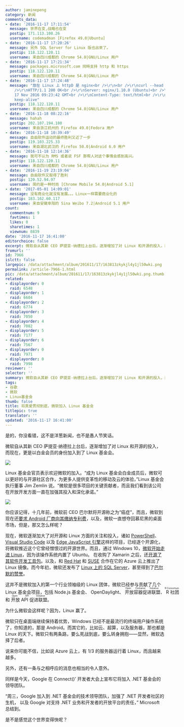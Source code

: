 ```yaml
---
author: jaminepeng
category: 新闻
comments_data:
- date: '2016-11-17 17:11:54'
  message: 世界在变,战略也在变
  postip: 171.113.108.26
  username: codemadman [Firefox 49.0|Ubuntu]
- date: '2016-11-17 17:20:26'
  message: 另外 SQL Server for Linux 版也出來了。
  postip: 118.122.120.11
  username: 来自四川成都的 Chrome 54.0|GNU/Linux 用户
- date: '2016-11-17 17:21:34'
  message: packages.microsoft.com 同時支持 http 和 https
  postip: 118.122.120.11
  username: 来自四川成都的 Chrome 54.0|GNU/Linux 用户
- date: '2016-11-17 17:24:48'
  message: "放在 Linux 上 httpD 是 nginx<br />\r\n<br />\r\ncurl --head packages.microsoft.com<br
    />\r\nHTTP/1.1 200 OK<br />\r\nServer: nginx/1.10.0 (Ubuntu)<br />\r\nDate: Thu,
    17 Nov 2016 09:23:42 GMT<br />\r\nContent-Type: text/html<br />\r\nConnection:
    keep-alive"
  postip: 118.122.120.11
  username: 来自四川成都的 Chrome 54.0|GNU/Linux 用户
- date: '2016-11-18 08:22:16'
  message: hahah
  postip: 202.107.194.180
  username: 来自浙江杭州的 Firefox 49.0|Fedora 用户
- date: '2016-11-18 10:39:49'
  message: 自由软件运动的最终胜利又近了一步
  postip: 119.103.225.33
  username: 来自湖北武汉的 Firefox 50.0|Android 6.0 用户
- date: '2016-11-18 12:14:36'
  message: 我可不认为 RMS 或者说 FSF 那帮人对这个事情会感到高兴。
  postip: 118.122.120.11
  username: 来自四川成都的 Chrome 54.0|GNU/Linux 用户
- date: '2016-11-19 23:19:04'
  message: 自由软件又取得了胜利
  postip: 120.52.94.97
  username: 简约是一种时尚 [Chrome Mobile 54.0|Android 5.1]
- date: '2017-05-01 14:09:01'
  message: 没有商业化就没有发展。。。Linux一样需要商业化的
  postip: 183.162.60.117
  username: 来自安徽阜阳的 Sina Weibo 7.2|Android 5.1 用户
count:
  commentnum: 9
  favtimes: 1
  likes: 0
  sharetimes: 1
  viewnum: 8839
date: '2016-11-17 16:41:00'
editorchoice: false
excerpt: 微软自从其新 CEO 萨提亚·纳德拉上台后，逐渐增加了对 Linux 和开源的投入，而现在，更是以白金会员的身份加入到了 Linux 基金会。
fromurl: ''
id: 7966
islctt: false
largepic: /data/attachment/album/201611/17/163813zkykjl4y1jl50wki.png
permalink: /article-7966-1.html
pic: /data/attachment/album/201611/17/163813zkykjl4y1jl50wki.png.thumb.jpg
related:
- displayorder: 0
  raid: 6548
- displayorder: 1
  raid: 6604
- displayorder: 2
  raid: 6774
- displayorder: 3
  raid: 7050
- displayorder: 4
  raid: 7082
- displayorder: 5
  raid: 7177
- displayorder: 6
  raid: 7567
- displayorder: 0
  raid: 7971
- displayorder: 0
  raid: 7998
reviewer: ''
selector: ''
summary: 微软自从其新 CEO 萨提亚·纳德拉上台后，逐渐增加了对 Linux 和开源的投入，而现在，更是以白金会员的身份加入到了 Linux 基金会。
tags:
- 谷歌
- 微软
- Linux基金会
thumb: false
title: 将真爱贯彻到底，微软加入 Linux 基金会
titlepic: true
translator: ''
updated: '2016-11-17 16:41:00'
---
```


是的，你没看错，这不是洋葱新闻，也不是愚人节笑话。


微软自从其新 CEO 萨提亚·纳德拉上台后，逐渐增加了对 Linux 和开源的投入，而现在，更是以白金会员的身份加入到了 Linux 基金会。


![](/data/attachment/album/201611/17/163813zkykjl4y1jl50wki.png)


Linux 基金会官员表示欢迎微软的加入。“成为 Linux 基金会白金成员后，微软可以更好的与开源社区合作，为更多人提供变革性的移动及云的体验，”Linux 基金会执行董事 Jim Zemlin 说。“微软是很多项目的关键贡献者，而且我们看到该公司在开放开发方面一直在加强其投入和深化承诺。”


![](/data/attachment/album/201611/17/163827dup9xua1usj2mufs.jpg)


你应该记得，十几年前，微软前 CEO 巴尔默将开源称之为“癌症”，而且，微软到现在还[要求 Android 厂商向其缴纳专利费](/article-3207-1.html)，以及，微软一直想夺回慕尼黑的桌面市场，但是，那又怎么样呢？


现在，微软逐渐加大了对开源和 Linux 方面的关注和投入，诸如 [PowerShell](/article-7699-1.html)、[Visual Studio Code](/article-6604-1.html) 以及 [Edge JavaScript 引擎](/article-6698-1.html)这样的项目，已经逐个开源化，将微软推近这个它曾经憎恨过的开源世界。而且，通过 Windows 10，[微软开始走进 Linux](/article-7177-1.html)，因为该操作系统内置了 Ubuntu。 在收购了 Xamarin 之后，还[开源了其软件开发工具包](/article-7181-1.html)。以及，和 [Red Hat](/article-7020-1.html) 和 [SUSE](/article-1593-1.html) 合作在它的 Azure 云上推出了 Linux 镜像。而今年初，微软还发布了 [Linux 上的 SQL Server](/article-7082-1.html)，甚至得到了[巴尔默的赞誉](/article-7095-1.html)。


这并不是微软加入的第一个行业领袖级的 Linux 团体，微软已经参与贡献了几个 Linux 基金会项目，包括 Node.js 基金会、 OpenDaylight、<ruby> 开放容器促进联盟 <rp>  （ </rp> <rt>  Open Container Initiative </rt> <rp>  ） </rp></ruby>、<ruby> R 社团 <rp>  （ </rp> <rt>  R Consortium </rt> <rp>  ） </rp></ruby>和<ruby> 开放 API 促进联盟 <rp>  （ </rp> <rt>  Open API Initiative </rt> <rp>  ） </rp></ruby>。


为什么微软会这样呢？因为，Linux 赢了。


微软只在桌面端继续保持着优势，Windows 已经不是最流行的终端用户操作系统了，你知道的，那是 Android。而其它的，比如云、超算，以及服务器，那也都是 Linux 的天下。微软只有两条路，要么死战到底，要么转身拥抱——显然，微软选择了后者。


说来你可能不信，比如说 Azure 云上，有 1/3 的服务器运行着 Linux，而且越来越多。


另外，还有一条与之相呼应的消息也相当的令人意外。


同样是今天，Google 在 Connect()’ 开发者大会上宣布它将加入 .NET 基金会的领导团队。


“周三，Google 加入到 .NET 基金会的技术领导团队，加强了 .NET 开发者社区的生机， 以及 Google 对支持 .NET 业务和开发者的开放平台的责任，” Microsoft 总结到。


是不是感觉这个世界变得快呢？